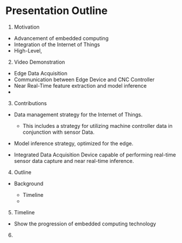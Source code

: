 # Presentation Outline

1. Motivation

- Advancement of embedded computing
- Integration of the Internet of Things
- High-Level, 

2. Video Demonstration

- Edge Data Acquisition
- Communication between Edge Device and CNC Controller
- Near Real-Time feature extraction and model inference
- 

3. Contributions

- Data management strategy for the Internet of Things. 

  - This includes a strategy for utilizing machine controller data in conjunction with sensor Data.
  
- Model inference strategy, optimized for the edge.
- Integrated Data Acquisition Device capable of performing real-time sensor data capture and near real-time inference.

4. Outline

- Background 

  - Timeline
  - 
  
5. Timeline

- Show the progression of embedded computing technology

6. 



